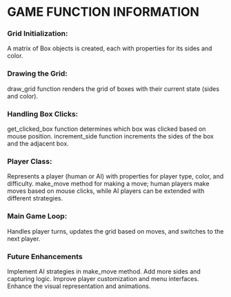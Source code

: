 # GAME FUNCTION INFORMATION

### Grid Initialization:
A matrix of Box objects is created, each with properties for its sides and color.

### Drawing the Grid:
draw_grid function renders the grid of boxes with their current state (sides and color).

### Handling Box Clicks:
get_clicked_box function determines which box was clicked based on mouse position.
increment_side function increments the sides of the box and the adjacent box.

### Player Class:
Represents a player (human or AI) with properties for player type, color, and difficulty.
make_move method for making a move; human players make moves based on mouse clicks, while AI players can be extended with different strategies.

### Main Game Loop:
Handles player turns, updates the grid based on moves, and switches to the next player.


### Future Enhancements
Implement AI strategies in make_move method.
Add more sides and capturing logic.
Improve player customization and menu interfaces.
Enhance the visual representation and animations.
